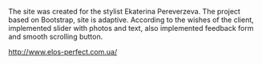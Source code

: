  The site was created for the stylist Ekaterina Pereverzeva. The project based on Bootstrap, site is adaptive.
 According to the wishes of the client, implemented slider with photos and text, also implemented
 feedback form and smooth scrolling button.

 http://www.elos-perfect.com.ua/